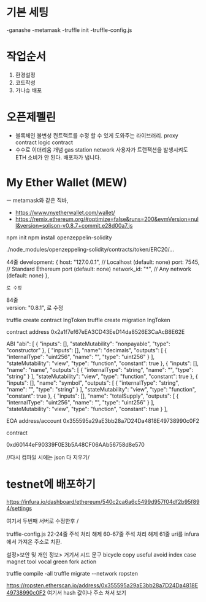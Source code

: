 # 기본 세팅

-ganashe
-metamask
-truffle init
-truffle-config.js

# 작업순서

1. 환경설정
2. 코드작성
3. 가나슈 배포 

# 오픈제펠린

- 블록체인 불변성
    컨트랙트를 수정 할 수 있게 도와주는 라이브러리.
    proxy contract logic contract
- 수수료
    이더리움 개념
    gas station network
    사용자가 트랜잭션을 발생시켜도 ETH 소비가 안 된다.
    배포자가 냅니다.

# My Ether Wallet (MEW)
ㅡ metamask와 같은 직바,
- https://www.myetherwallet.com/wallet/
- https://remix.ethereum.org/#optimize=false&runs=200&evmVersion=null&version=soljson-v0.8.7+commit.e28d00a7.js


npm init
npm install openzeppelin-solidity

./node_modules/openzeppeling-solidity/contracts/token/ERC20/...

44줄 
    development: {
     host: "127.0.0.1",     // Localhost (default: none)
     port: 7545,            // Standard Ethereum port (default: none)
     network_id: "*",       // Any network (default: none)
    },

    로 수정

84줄     
    version: "0.8.1", 
    로 수정

truffle create contract IngToken
truffle create migration IngToken


contract address
0x2a1f7ef67eEA3CD43EeD14da8526E3CaAcB8E62E

ABI
"abi": [
    {
      "inputs": [],
      "stateMutability": "nonpayable",
      "type": "constructor"
    },
    {
      "inputs": [],
      "name": "decimals",
      "outputs": [
        {
          "internalType": "uint256",
          "name": "",
          "type": "uint256"
        }
      ],
      "stateMutability": "view",
      "type": "function",
      "constant": true
    },
    {
      "inputs": [],
      "name": "name",
      "outputs": [
        {
          "internalType": "string",
          "name": "",
          "type": "string"
        }
      ],
      "stateMutability": "view",
      "type": "function",
      "constant": true
    },
    {
      "inputs": [],
      "name": "symbol",
      "outputs": [
        {
          "internalType": "string",
          "name": "",
          "type": "string"
        }
      ],
      "stateMutability": "view",
      "type": "function",
      "constant": true
    },
    {
      "inputs": [],
      "name": "totalSupply",
      "outputs": [
        {
          "internalType": "uint256",
          "name": "",
          "type": "uint256"
        }
      ],
      "stateMutability": "view",
      "type": "function",
      "constant": true
    }
  ],

EOA address/account
0x355595a29aE3bb28a7D24Da4818E49738990c0F2



contract

0xd60144eF90339F0E3b5A48CF06AAb56758d8e570

//다시 컴파일 시에는 json 다 지우기/


# testnet에 배포하기

https://infura.io/dashboard/ethereum/540c2ca6a6c5499d957f04df2b95f894/settings

여기서 두번째 서버로 수정한후
/

truffle-config.js
22-24줄 주석 처리 해제
60-67줄 주석 처리 해제
61줄 uri를 infura에서 가져온 주소로 치환.

설정>보안 및 개인 정보> 거기서 시드 문구 
bicycle copy useful avoid index case magnet tool vocal green fork action

truffle compile -all
truffle migrate --network ropsten

https://ropsten.etherscan.io/address/0x355595a29aE3bb28a7D24Da4818E49738990c0F2
여기서 hash 값이나 주소 쳐서 보기